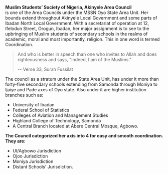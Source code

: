 <b> Muslim Students’ Society of Nigeria, Akinyele Area
                           Council     
                       </b> is one of the Area Councils under the MSSN
                           Oyo State Area Unit. Her bounds extend throughout
                           Akinyele Local Government and some parts of Ibadan
                           North Local Government. With a secretariat of
                           operation at 12, Ifelodun Street, Orogun, Ibadan, her
                           major assignment is to see to the upbringing of
                           Muslim students of secondary schools in the realms of
                           academic, moral and most importantly, religion. This
                           in one word is termed Coordination. 

> And who is better in speech than one who invites to Allah and does righteousness and says, "Indeed, I am of the Muslims."
>
> -- Verse 33, Surah Fussilat

The council as a stratum under the State Area Unit, has under it more than forty-five secondary schools extending from Samonda through Moniya to Ijaiye and Pade axes of Oyo state. Also under it are higher institution branches such as:
- University of Ibadan
- Federal School of Statistics
- Colleges of Aviation and Management Studies
- Highland College of Technology, Samonda
- A Central Branch located at Abere Central Mosque, Agbowo.

**The Council categorized her axis into 4 for easy and smooth coordination. They are:**
- UI/Agbowo Jurisdiction
- Ojoo Jurisdiction
- Moniya Jurisdiction
- Distant Schools' Jurisdiction.
